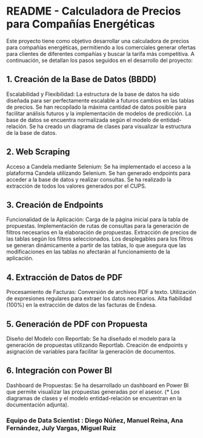 # README - Calculadora de Precios para Compañías Energéticas
Este proyecto tiene como objetivo desarrollar una calculadora de precios para compañías energéticas, permitiendo a los comerciales generar ofertas para clientes de diferentes compañías y buscar la tarifa más competitiva. A continuación, se detallan los pasos seguidos en el desarrollo del proyecto:

## 1. Creación de la Base de Datos (BBDD)
Escalabilidad y Flexibilidad:
La estructura de la base de datos ha sido diseñada para ser perfectamente escalable a futuros cambios en las tablas de precios.
Se han recopilado la máxima cantidad de datos posible para facilitar análisis futuros y la implementación de modelos de predicción.
La base de datos se encuentra normalizada según el modelo de entidad-relación.
Se ha creado un diagrama de clases para visualizar la estructura de la base de datos.
## 2. Web Scraping
Acceso a Candela mediante Selenium:
Se ha implementado el acceso a la plataforma Candela utilizando Selenium.
Se han generado endpoints para acceder a la base de datos y realizar consultas.
Se ha realizado la extracción de todos los valores generados por el CUPS.
## 3. Creación de Endpoints
Funcionalidad de la Aplicación:
Carga de la página inicial para la tabla de propuestas.
Implementación de rutas de consultas para la generación de filtros necesarios en la elaboración de propuestas.
Extracción de precios de las tablas según los filtros seleccionados.
Los desplegables para los filtros se generan dinámicamente a partir de las tablas, lo que asegura que las modificaciones en las tablas no afectarán al funcionamiento de la aplicación.
## 4. Extracción de Datos de PDF
Procesamiento de Facturas:
Conversión de archivos PDF a texto.
Utilización de expresiones regulares para extraer los datos necesarios.
Alta fiabilidad (100%) en la extracción de datos de las facturas de Endesa.
## 5. Generación de PDF con Propuesta
Diseño del Modelo con Reportlab:
Se ha diseñado el modelo para la generación de propuestas utilizando Reportlab.
Creación de endpoints y asignación de variables para facilitar la generación de documentos.
## 6. Integración con Power BI
Dashboard de Propuestas:
Se ha desarrollado un dashboard en Power BI que permite visualizar las propuestas generadas por el asesor.
(* Los diagramas de clases y el modelo entidad-relación se encuentran en la documentación adjunta).

### Equipo de Data Scientist : Diego Núñez, Manuel Reina, Ana Fernández, July Vargas, Miguel Ruiz 
